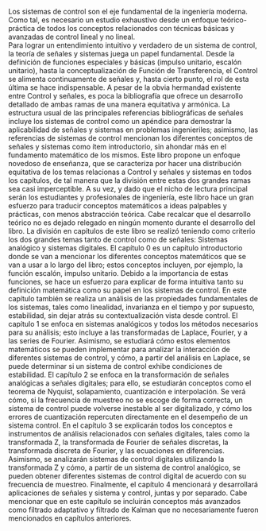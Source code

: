 Los sistemas de control son el eje fundamental de la ingeniería moderna. Como tal, es necesario un estudio exhaustivo desde un enfoque teórico-práctica de todos los conceptos relacionados con técnicas básicas y avanzadas de control lineal y no lineal.  
Para lograr un entendimiento intuitivo y verdadero de un sistema de control, la teoría de señales y sistemas juega un papel fundamental. Desde la definición de funciones especiales y básicas (impulso unitario, escalón unitario), hasta la conceptualización de Función de Transferencia, el Control se alimenta continuamente de señales y, hasta cierto punto, el rol de esta última se hace indispensable. 
A pesar de la obvia hermandad existente entre Control y señales, es poca la bibliografía que ofrece un desarrollo detallado de ambas ramas de una manera equitativa y armónica. La estructura usual de las principales referencias bibliográficas de señales incluye los sistemas de control como un apéndice para demostrar la aplicabilidad de señales y sistemas en problemas ingenieriles; asimismo, las referencias de sistemas de control mencionan los diferentes conceptos de señales y sistemas como ítem introductorio, sin ahondar más en el fundamento matemático de los mismos. 
Este libro propone un enfoque novedoso de enseñanza, que se caracteriza por hacer una distribución equitativa de los temas relacionas a Control y señales y sistemas en todos los capítulos, de tal manera que la división entre estas dos grandes ramas sea casi imperceptible. A su vez, y dado que el nicho de lectura principal serán los estudiantes y profesionales de ingeniería, este libro hace un gran esfuerzo para traducir conceptos matemáticos a ideas palpables y prácticas, con menos abstracción teórica. Cabe recalcar que el desarrollo teórico no es dejado relegado en ningún momento durante el desarrollo del libro.
La división en capítulos de este libro se realizó teniendo como criterio los dos grandes temas tanto de control como de señales: Sistemas analógico y sistemas digitales.  El capítulo 0 es un capítulo introductorio donde se van a mencionar los diferentes conceptos matemáticos que se van a usar a lo largo del libro; estos conceptos incluyen, por ejemplo, la función escalón, impulso unitario. Debido a la importancia de estas funciones, se hace un esfuerzo para explicar de forma intuitiva tanto su definición matemática como su papel en los sistemas de control.  En este capítulo también se realiza un análisis de las propiedades fundamentales de los sistemas, tales como linealidad, invarianza en el tiempo y por supuesto, estabilidad, sin dejar atrás su contextualización vista desde control.  El capítulo 1 se enfoca en sistemas analógicos y todos los métodos necesarios para su análisis; esto incluye a las transformadas de Laplace, Fourier, y a las series de Fourier. Asimismo, se estudiará cómo estos elementos matemáticos se pueden implementar para analizar la interacción de diferentes sistemas de control, y cómo, a partir del análisis en Laplace, se puede determinar si un sistema de control exhibe condiciones de estabilidad. El capítulo 2 se enfoca en la transformación de señales analógicas a señales digitales; para ello, se estudiarán conceptos como el teorema de Nyquist, solapamiento, cuantización e interpolación. Se verá cómo, si la frecuencia de muestreo no se escoge de forma correcta, un sistema de control puede volverse inestable al ser digitalizado, y cómo los errores de cuantización repercuten directamente en el desempeño de un sistema control. En el capítulo 3 se explicarán todos los conceptos e instrumentos de análisis relacionados con señales digitales, tales como la transformada Z, la transformada de Fourier de señales discretas, la transformada discreta de Fourier, y las ecuaciones en diferencias. Asimismo, se analizarán sistemas de control digitales utilizando la transformada Z y cómo, a partir de un sistema de control analógico, se pueden obtener diferentes sistemas de control digital de acuerdo con su frecuencia de muestreo. Finalmente, el capítulo 4 mencionará y desarrollará aplicaciones de señales y sistema y control, juntas y por separado. Cabe mencionar que en este capítulo se incluirán conceptos más avanzados como filtrado adaptativo y filtrado de Kalman que no necesariamente fueron mencionados en capítulos anteriores.
 
